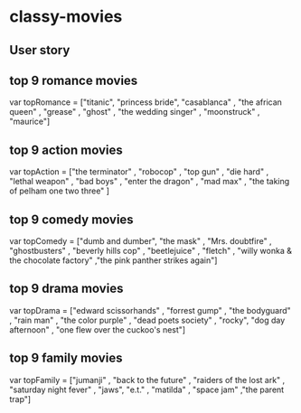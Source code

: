 # classy-movies

## User story

## top 9 romance movies
var topRomance = ["titanic", "princess bride", "casablanca" , "the african queen" , "grease" , "ghost" , "the wedding singer" , "moonstruck" , "maurice"]

## top 9 action movies

var topAction = ["the terminator" , "robocop" , "top gun" , "die hard" , "lethal weapon" , "bad boys" , "enter the dragon" , "mad max" , "the taking of pelham one two three" ]

## top 9 comedy movies 

var topComedy = ["dumb and dumber", "the mask" , "Mrs. doubtfire" , "ghostbusters" , "beverly hills cop" , "beetlejuice" , "fletch" , "willy wonka & the chocolate factory" ,"the pink panther strikes again"]

## top 9 drama movies

var topDrama = ["edward scissorhands" , "forrest gump" , "the bodyguard" , "rain man" , "the color purple" , "dead poets society" , "rocky", "dog day afternoon" , "one flew over the cuckoo's nest"]

## top 9 family movies

var topFamily = ["jumanji" , "back to the future" , "raiders of the lost ark" , "saturday night fever" , "jaws", "e.t." , "matilda" , "space jam" ,"the parent trap"]